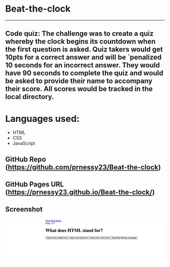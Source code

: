 # Beat-the-clock
___
## Code quiz: The challenge was to create a quiz whereby the clock begins its countdown when the first question is asked. Quiz takers would get 10pts for a correct answer and will be `penalized 10 seconds for an incorrect answer. They would have 90 seconds to complete the quiz and would be asked to provide their name to accompany their score. All scores would be tracked in the local directory.

# Languages used:
- HTML
- CSS
- JavaScript



## GitHub Repo (https://github.com/prnessy23/Beat-the-clock)

## GitHub Pages URL (https://prnessy23.github.io/Beat-the-clock/)

## Screenshot
![quiz-screen-shot](asset/images/Screenshot%202023-01-05%20at%209.54.28%20AM.png)